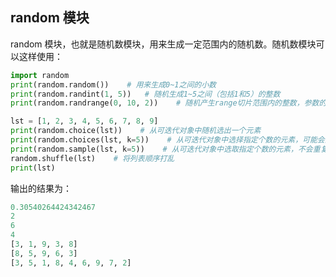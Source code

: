 ## random 模块

random 模块，也就是随机数模块，用来生成一定范围内的随机数。随机数模块可以这样使用：

```python
import random
print(random.random())    # 用来生成0~1之间的小数
print(random.randint(1, 5))   # 随机生成1~5之间（包括1和5）的整数
print(random.randrange(0, 10, 2))    # 随机产生range切片范围内的整数，参数的使用方法与range相同

lst = [1, 2, 3, 4, 5, 6, 7, 8, 9]
print(random.choice(lst))    # 从可迭代对象中随机选出一个元素
print(random.choices(lst, k=5))    # 从可迭代对象中选择指定个数的元素，可能会重复选取
print(random.sample(lst, k=5))    # 从可迭代对象中选取指定个数的元素，不会重复选取
random.shuffle(lst)    # 将列表顺序打乱
print(lst)
```

输出的结果为：

```python
0.30540264424342467
2
6
4
[3, 1, 9, 3, 8]
[8, 5, 9, 6, 3]
[3, 5, 1, 8, 4, 6, 9, 7, 2]
```